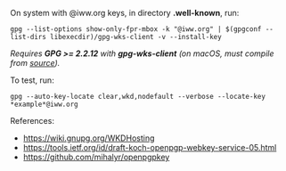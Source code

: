 On system with @iww.org keys, in directory **.well-known**, run:

```
gpg --list-options show-only-fpr-mbox -k "@iww.org" | $(gpgconf --list-dirs libexecdir)/gpg-wks-client -v --install-key
```

*Requires **GPG >= 2.2.12** with **gpg-wks-client** (on macOS, must compile from [source](https://gnupg.org/download/index.html)).*

To test, run:

```
gpg --auto-key-locate clear,wkd,nodefault --verbose --locate-key *example*@iww.org
```

References:
- https://wiki.gnupg.org/WKDHosting
- https://tools.ietf.org/id/draft-koch-openpgp-webkey-service-05.html
- https://github.com/mihalyr/openpgpkey
